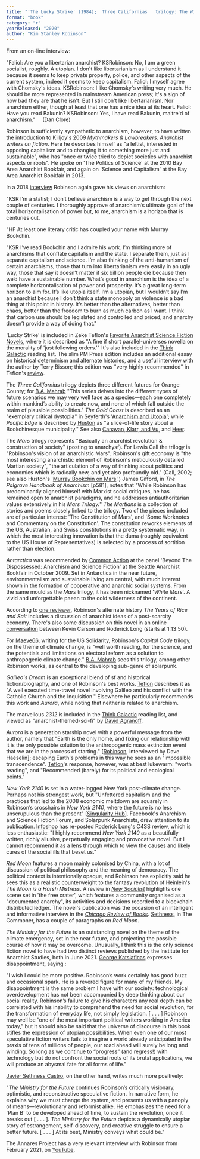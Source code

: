 ```yaml
---
title: "'The Lucky Strike' (1984);  Three Californias   trilogy: The Wild Shore (1984), The Gold Coast  (1988), and Pacific Edge (1990); Mars trilogy: Red Mars (1992), Green Mars  (1993), Blue Mars (1996);  Antarctica (1997); The Martians (1999); The Years of Rice and Salt (2002);  Capital Code  trilogy:   Forty Signs of Rain (2004), Fifty Degrees Below (2005), Sixty Days  and Counting (2007); Galileo's Dream (2009); 2312 (2012); Aurora (2015); New York  2140 (2017); Red Moon (2018); The Ministry for the Future (2020)"
format: "book"
category: "r"
yearReleased: "2020"
author: "Kim Stanley Robinson"
---
```


From an on-line interview:

"Faliol: Are you a libertarian anarchist?
KSRobinson: No, I am a green socialist, roughly. A utopian. I don't like libertarianism as I understand it because it seems to keep private property, police, and other aspects of the current system, indeed it seems to keep capitalism.
Faliol: I myself agree with Chomsky's ideas.
KSRobinson: I like Chomsky's writing very much. He should be more represented in mainstream American press; it's a sign of how bad they are that he isn't. But I still don't like libertarianism. Nor anarchism either, though at least that one has a nice idea at its heart.
Faliol: Have you read Bakunin?
KSRobinson: Yes, I have read Bakunin, maitre'd of anarchism."     (Dan Clore)

Robinson is sufficiently sympathetic to anarchism, however, to have written the introduction to Killjoy's 2009 _Mythmakers & Lawbreakers. Anarchist writers on fiction_. Here he describes himself as "a leftist, interested in opposing capitalism and to changing it to something more just and sustainable", who has "once or twice tried to depict societies with anarchist aspects or roots". He spoke on 'The Politics of Science' at the 2010 Bay Area Anarchist Bookfair, and again on 'Science and Capitalism' at the Bay Area Anarchist Bookfair in 2013.

In a 2018 <a href="https://www.radicalphilosophy.com/interview/the-realism-of-our-time"> interview</a> Robinson again gave his views on anarchism:

"KSR I’m a statist; I don’t believe anarchism is a way to get through the next couple of centuries. I thoroughly approve of anarchism’s ultimate goal of the total horizontalisation of power but, to me, anarchism is a horizon that is centuries out.

"HF At least one literary critic has coupled your name with Murray Bookchin.

"KSR I’ve read Bookchin and I admire his work. I’m thinking more of anarchisms that conflate capitalism and the state. I separate them, just as I separate capitalism and science. I’m also thinking of the anti-humanism of certain anarchisms, those that turn into libertarianism very easily in an ugly way, those that say it doesn’t matter if six billion people die because then we’d have a sustainable number. What’s good in anarchism is the idea of a complete horizontalisation of power and prosperity. It’s a great long-term horizon to aim for. It’s like utopia itself. I’m a utopian, but I wouldn’t say I’m an anarchist because I don’t think a state monopoly on violence is a bad thing at this point in history. It’s better than the alternatives, better than chaos, better than the freedom to burn as much carbon as I want. I think that carbon use should be legislated and controlled and priced, and anarchy doesn’t provide a way of doing that."

'Lucky Strike' is included in Zeke Teflon's <a href="http://seesharppress.wordpress.com/2013/10/24/anarchist-science-fiction-favorite-novels/"> Favorite Anarchist Science Fiction Novels</a>, where it is described as "A fine if short parallel-universes novella on the morality of 'just following orders.'" It's also included in the <a href="http://thinkgalactic.org/reading-lists/by-author/">Think Galactic</a> reading list. The slim PM Press edition includes an additional essay on historical determinism and alternate histories, and a useful interview with the author by Terry Bisson; this edition was "very highly recommended" in Teflon's <a href="https://seesharppress.wordpress.com/2014/11/21/review-lucky-strike/"> review</a>.

The _Three Californias_ trilogy depicts three different futures for Orange County; for <a href="https://bamahrab.wordpress.com/2016/05/19/the-politics-of-science-fiction-kim-stanley-robinson-and-the-rise-of-solarpunk/"> B.A. Mahrab</a> "This series delves into the different types of future scenarios we may very well face as a species—each one completely within mankind’s ability to create now, and none of which fall outside the realm of plausible possibilities." _The Gold Coast_ is described as an "exemplary critical dystopia" in Seyferth's '<a href="https://www.academia.edu/4377644/Anarchism_and_Utopia">Anarchism and Utopia</a>'; while _Pacific Edge_ is described by <a href="https://theanarchistlibrary.org/library/shaun-huston-murray-bookchin-on-mars">Huston</a> as "a slice-of-life story about a Bookchinesque municipality." See also <a href="https://web.duke.edu/polygraph/kimstanleyrobinson.pdf">Canavan, Klarr, and Vu</a>, and <a href="https://newrepublic.com/article/123217/new-utopians"> Heer</a>.

The _Mars_ trilogy represents "Basically an anarchist revolution & construction of society" (posting to anarchysf). For Lewis Call the trilogy is "Robinson's vision of an anarchistic Mars"; Robinson's gift economy is "the most interesting anarchistic element of Robinson's meticulously detailed Martian society", "the articulation of a way of thinking about politics and economics which is radically new, and yet also profoundly old." (Call, 2002; see also Huston's '<a href="https://theanarchistlibrary.org/library/shaun-huston-murray-bookchin-on-mars">Murray Bookchin on Mars</a>'.) James Gifford, in _The Palgrave Handbook of Anarchism_ [p581], notes that "While Robinson has predominantly aligned himself with Marxist social critiques, he has remained open to anarchist paradigms, and he addresses antiauthoritarian values extensively in his _Mars Trilogy._" _The Martians_ is a collection of stories and poems closely linked to the trilogy. Two of the pieces included are of particular interest: 'The Constitution of Mars', and 'Some Worknotes and Commentary on the Constitution'. The constitution reworks elements of the US, Australian, and Swiss constitutions in a pretty systematic way, in which the most interesting innovation is that the duma (roughly equivalent to the US House of Representatives) is selected by a process of sortition rather than election.

_Antarctica_ was recommended by <a href="http://nwsfsnews.blogspot.com/2009/10/i-wanna-read-sf-anarchy.html"> Common Action</a> at the panel 'Beyond The Dispossessed: Anarchism and Science Fiction' at the Seattle Anarchist Bookfair in October 2009. Set in Antarctica in the near future, environmentalism and sustainable living are central, with much interest shown in the formation of cooperative and anarchic social systems. From the same mould as the _Mars_ trilogy, it has been nicknamed '_White Mars_'. A vivid and unforgettable paean to the cold wilderness of the continent.

According to <a href="http://www.strangehorizons.com/2002/20020520/rice_and_salt.shtml">one reviewer</a>, Robinson's alternate history _The Years of Rice and Salt_ includes a discussion of anarchist ideas of a post-scarcity economy. There's also some discussion on this novel in an online
<a href="https://www.reddit.com/r/Anarchism/comments/iry3w4/roderick_long_interviews_kevin_carson/"> 
conversation</a> between Kevin Carson and Roderick Long (starts at 1:13:50).

For <a href="http://www.solidarity-us.org/node/2137">Maeve66</a>, writing for the US Solidarity, Robinson's _Capital Code_ trilogy, on the theme of climate change, is "well worth reading, for the science, and the potentials and limitations on electoral reform as a solution to anthropogenic climate change." <a href="https://bamahrab.wordpress.com/2016/05/19/the-politics-of-science-fiction-kim-stanley-robinson-and-the-rise-of-solarpunk/"> B.A. Mahrab</a> sees this trilogy, among other Robinson works, as central to the developing sub-genre of solarpunk.

_Galileo's Dream_ is an exceptional blend of sf and historical fiction/biography, and one of Robinson's best works. <a href="https://seesharppress.wordpress.com/2015/01/05/a-few-favorite-atheist-science-fiction-novels-and-books-on-cults/">Teflon</a> describes it as "A well executed time-travel novel involving Galileo 
and his conflict with the Catholic Church and the Inquisition." Elsewhere he particularly recommends this work and _Aurora_, while noting that neither is related to anarchism.

The marvellous _2312_ is included in the <a href="http://thinkgalactic.org/reading-lists/by-author/">Think Galactic</a> reading list, and viewed as "anarchist-themed-sci-fi" by <a href="http://www.goodreads.com/review/show/536628085">David Agranoff</a>.

_Aurora_ is a generation starship novel with a powerful message from the author, namely that "Earth is the only home, and fixing our relationship with it is the only possible solution to the anthropogenic mass extinction event that we are in the process of starting." [<a href="http://www.publicbooks.org/interviews/earth-first-then-mars-an-interview-with-kim-stanley-robinson">Robinson</a>, interviewed by Dave Haeselin]; escaping Earth's problems in this way he sees as an "impossible transcendence". <a href="https://seesharppress.wordpress.com/2015/10/16/review-aurora-by-kim-stanley-robinson/"> Teflon</a>'s response, however, was at best lukewarm: "worth reading", and "Recommended (barely) for its political and ecological points."

_New York 2140_ is set in a water-logged New York post-climate change. Perhaps not his strongest work, but "Unfettered capitalism and the practices that led to the 2008 economic meltdown are squarely in Robinson’s crosshairs in _New York 2140_, where the future is no less unscrupulous than the present" [<a href="https://singularityhub.com/2017/01/06/new-york-2140-is-a-sci-fi-vision-of-the-world-reshaped-by-climate-change/">Singularity Hub</a>]. Facebook's Anarchism and Science Fiction Forum, and Solarpunk Anarchists, drew attention to its publication. <a href="http://news.infoshop.org/reviews/review-new-york-2140/">Infoshop</a>  has re-posted Roderick Long's C4SS review, which is less enthusiastic: "I highly recommend _New York 2140_ as a beautifully written, richly allusive, perpetually engaging and provocative novel. But I cannot recommend it as a lens through which to view the causes and likely cures of the social ills that beset us."

_Red Moon_ features a moon mainly colonised by China, with a lot of discussion of political philosophy and the meaning of democracy. The political context is intentionally opaque, and Robinson has explicitly said he sees this as a realistic counterweight to the fantasy revolution of Heinlein's _The Moon is a Harsh Mistress_. A review in <a href="https://newsocialist.org.uk/red-moon-red-earth/">_New Socialist_</a> highlights one scene set in 'the free crater', which features a community organised as a "documented anarchy", its activities and decisions recorded to a blockchain distributed ledger. The novel's publication was the occasion of an intelligent and informative interview in the <a href="https://chireviewofbooks.com/2019/01/07/kim-stanley-robinsons-lunar-revolution/">_Chicago Review of Books_</a>. <a href="https://www.thecommoner.org.uk/science-fiction-as-protest-art-part-iii-on-the-shores-of-communist-h-e-avens/">
Sethness</a>, in The Commoner, has a couple of paragraphs on _Red Moon_.

_The Ministry for the Future_ is an outstanding novel on the theme of the climate emergency, set in the near future, and projecting the possible course of how it may be overcome. Unusually, I think this is the only science fiction novel to have had two distinct reviews published by the Institute for Anarchist Studies, both in June 2021. <a href="https://anarchiststudies.org/ministrykatsiaficas/">George Katsiaficas</a> expresses disappointment, saying :

"I wish I could be more positive. Robinson’s work certainly has good buzz and occasional spark. He is a revered figure for many of my friends. My disappointment is the same problem I have with our society: technological overdevelopment has not been accompanied by deep thinking about our social reality. Robinson’s failure to give his characters any real depth can be correlated with his inability to comprehend the need for social revolution, for the transformation of everyday life, not simply legislation. [ . . . ] Robinson may well be “one of the most important political writers working in America today,” but it should also be said that the universe of discourse in this book stifles the expression of utopian possibilities. When even one of our most speculative fiction writers fails to imagine a world already anticipated in the praxis of tens of millions of people, our road ahead will surely be long and winding. So long as we continue to “progress” (and regress!) with technology but do not confront the social roots of its brutal applications, we will produce an abysmal fate for all forms of life." 

<a href="https://anarchiststudies.org/salvaging-the-future/">Javier Sethness Castro</a>, on the other hand, writes much more positively:

"_The Ministry for the Future_ continues Robinson’s critically visionary, optimistic, and reconstructive speculative fiction. In narrative form, he explains why we must change the system, and presents us with a panoply of means—revolutionary and reformist alike. He emphasizes the need for a 'Plan B' to be developed ahead of time, to sustain the revolution, once it breaks out [ . . . ]. _The Ministry for the Future_ depicts a dynamically utopian story of estrangement, self-discovery, and creative struggle to ensure a better future. [ . . . ] At its best, Ministry conveys what could be."

The Annares Project has a very relevant interview with Robinson from February 2021, on <a href="https://www.youtube.com/watch?v=4-X64HZL6kU&t=2s">YouTube</a>.

